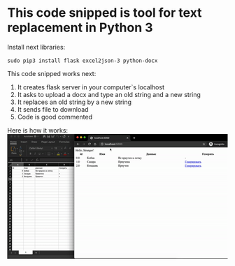 # This code snipped is tool for text replacement in Python 3

Install next libraries:
```
sudo pip3 install flask excel2json-3 python-docx
```

This code snipped works next:
1. It creates flask server in your computer`s localhost
2. It asks to upload a docx and type an old string and a new string
3. It replaces an old string by a new string
4. It sends file to download
5. Code is good commented

Here is how it works:
![Here goes video](video.gif)